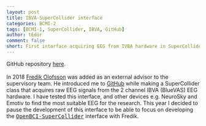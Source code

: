 ```yaml
---
layout: post
title: IBVA-SuperCollider interface
categories: BCMI-2
tags: [BCMI-1, SuperCollider, IBVA, GitHub]
author: tEdör
comment: false
short: First interface acquiring EEG from IVBA hardware in SuperCollider software.
---
```

<!--
change category once not ongoing
make a video demo;
-->
GitHub repository [here](https://github.com/krisztian-hofstadter-tedor/IBVA-BlueVAS-SuperCollider).
<br><br>
In 2018 [Fredik Olofsson](https://fredrikolofsson.com/) was added as an external advisor to the supervisory team. He introduced me to [GitHub](https://github.com/) while making a SuperCollider class that acquires raw EEG signals from the 2 channel IBVA (BlueVAS) EEG hardware. I have tested this interface, and other devices e.g. NeuroSky and Emotiv to find the most suitable EEG for the research. This year I decided to pause the development of this interface to be able to focus on developing the [<kbd>OpenBCI-SuperCollider</kbd>](/openbci-supercollider-interface/) interface with Fredik.
